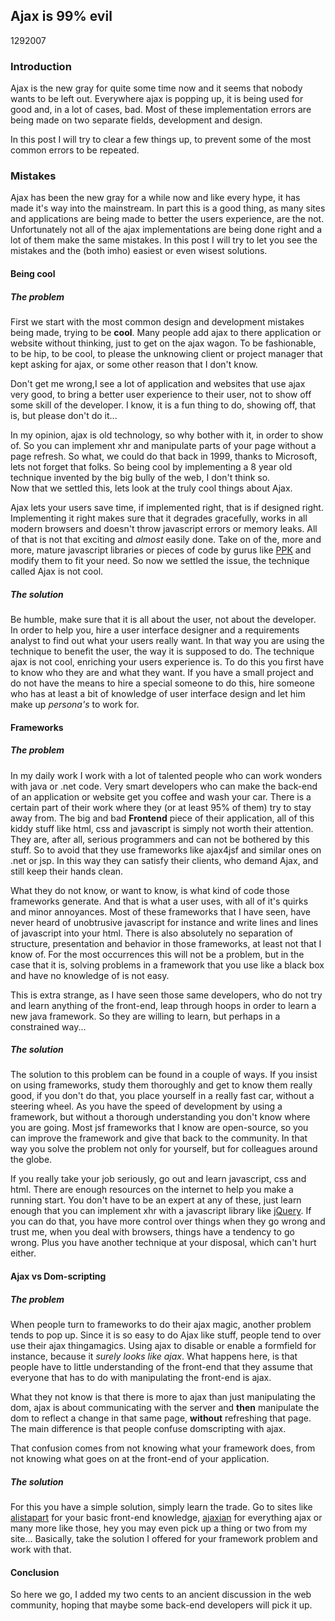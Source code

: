 <article><h1>Ajax is 99% evil</h1><time><span class="day">12</span><span class="month">9</span><span class="year">2007</span></time><h3>Introduction</h3><p>Ajax is the new gray for quite some time now and it seems that nobody wants to be left out. Everywhere ajax is popping up, it is being used for good and, in a lot of cases, bad. Most of these implementation errors are being made on two separate fields, development and design.</p><p>In this post I  will try to clear a few things up, to prevent some of the most common errors to be repeated.</p><!--more--><h3>Mistakes</h3><p>Ajax has been the new gray for a while now and like every hype, it has made it's way into the mainstream. In part this is a good thing, as many sites and applications are being made to better the users experience, are the not. Unfortunately not all of the ajax implementations are being done right and a lot of them make the same mistakes. In this post I will try to let you see the mistakes and the (both  <span title="in my humble opinion">imho</span>) easiest or even wisest solutions.</p><h4>Being cool</h4><h5>The problem</h5><p>First we start with the most common design and development mistakes being made, trying to be <strong>cool</strong>. Many people add ajax to there application or website without thinking, just to get on the ajax wagon. To be fashionable, to be hip, to be cool, to please the unknowing client or project manager that kept asking for ajax, or some other reason that I don't know.</p><p>Don't get me wrong,I see a lot of application and websites that use ajax very good, to bring a better user experience to their user, not to show off some skill of the developer. I know, it is a fun thing to do, showing off, that is, but please don't do it...</p><p>In my opinion, ajax is old technology, so why bother with it, in order to show of. So you can implement xhr and manipulate parts of your page without a page refresh. So what, we could do that back in 1999, thanks to Microsoft, lets not forget that folks. So being cool by implementing a 8 year old technique invented by the big bully of the web, I don't think so.<br />Now that we settled this, lets look at the truly cool things about Ajax.</p><p>Ajax lets your users save time, if implemented right, that is if designed right. Implementing it right makes sure that it degrades gracefully, works in all modern browsers and doesn't throw javascript errors or memory leaks. All of that is not that exciting and <em>almost</em> easily done. Take on of the, more and more, mature javascript libraries or pieces of code by gurus like <a href="http://www.quirksmode.org/">PPK</a> and modify them to fit your need. So now we settled the issue, the technique called Ajax is not cool.</p><h5>The solution</h5><p>Be humble, make sure that it is all about the user, not about the developer. In order to help you, hire a user interface designer and a requirements analyst to find out what your users really want. In that way you are using the technique to benefit the user, the way it is supposed to do. The technique ajax is not cool, enriching your users experience is. To do this you first have to know who they are and what they want. If you have a small project and do not have the means to hire a special someone to do this, hire someone who has at least a bit of knowledge of user interface design and let him make up <em>persona's</em> to work for.</p><h4>Frameworks</h4><h5>The problem</h5><p>In my daily work I work with a lot of talented people who can work wonders with java or .net code. Very smart developers who can make the back-end of an application or website get you coffee and wash your car. There is a certain part of their work where they (or at least 95% of them) try to stay away from. The big and bad <strong>Frontend</strong> piece of their application, all of this kiddy stuff like html, css and javascript is simply not worth their attention. They are, after all, serious programmers and can not be bothered by this stuff. So to avoid that they use frameworks like ajax4jsf and similar ones on .net or jsp. In this way they can satisfy their clients, who demand Ajax, and still keep their hands clean.</p><p>What they do not know, or want to know, is what kind of code those frameworks generate. And that is what a user uses, with all of it's quirks and minor annoyances. Most of these frameworks that I have seen, have never heard of unobtrusive javascript for instance and write lines and lines of javascript into your html. There is also absolutely no separation of structure, presentation and behavior in those frameworks, at least not that I know of. For the most occurrences this will not be a problem, but in the case that it is, solving problems in a framework that you use like a black box and have no knowledge of is not easy.</p><p>This is extra strange, as I have seen those same developers, who do not try and learn anything of the front-end, leap through hoops in order to learn a new java framework. So they are willing to learn, but perhaps in a constrained way...</p><h5>The solution</h5><p>The solution to this problem can be found in a couple of ways. If you insist on using frameworks, study them thoroughly and get to know them really good, if you don't do that, you place yourself in a really fast car, without a steering wheel. As you have the speed of development by using a framework, but without a thorough understanding you don't know where you are going. Most jsf frameworks that I know are open-source, so you can improve the framework and give that back to the community. In that way you solve the problem not only for yourself, but for colleagues around the globe.</p><p>If you really take your job seriously, go out and learn javascript, css and html. There are enough resources on the internet to help you make a running start. You don't have to be an expert at any of these, just learn enough that you can implement <span title="XML HTTP request">xhr</span> with a javascript library like <a href="http://www.jquery.com/">jQuery</a>. If you can do that, you have more control over things when they go wrong and trust me, when you deal with browsers, things have a tendency to go wrong. Plus you have another technique at your disposal, which can't hurt either.</p><h4>Ajax vs Dom-scripting</h4><h5>The problem</h5><p>When people turn to frameworks to do their ajax magic, another problem tends to pop up. Since it is so easy to do Ajax like stuff, people tend to over use their ajax thingamagics. Using ajax to disable or enable a formfield for instance, because it <em>surely looks like ajax</em>. What happens here, is that people have to little understanding of the front-end that they assume that everyone that has to do with manipulating the front-end is ajax.</p><p>What they not know is that there is more to ajax than just manipulating the dom, ajax is about communicating with the server and <strong>then</strong> manipulate the dom to reflect a change in that same page, <strong>without</strong> refreshing that page. The main difference is that people confuse domscripting with ajax.</p><p>That confusion comes from not knowing what your framework does, from not knowing what goes on at the front-end of your application.</p><h5>The solution</h5><p>For this you have a simple solution, simply learn the trade. Go to sites like <a href="http://www.alistapart.com/">alistapart</a> for your basic front-end knowledge, <a href="http://www.ajaxian.com/">ajaxian</a> for everything ajax or many more like those, hey you may even pick up a thing or two from my site... Basically, take the solution I offered for your framework problem and work with that. </p><h4>Conclusion</h4><p>So here we go, I added my two cents to an ancient discussion in the web community, hoping that maybe some back-end developers will pick it up.</p></article>